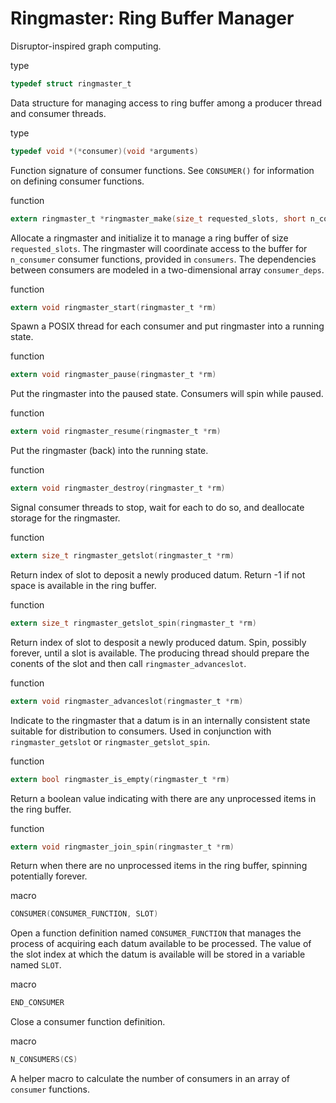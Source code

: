 # Ringmaster: Ring Buffer Manager

Disruptor-inspired graph computing.

type  
```c
typedef struct ringmaster_t
```

Data structure for managing access to ring buffer among a producer
thread and consumer threads.

type  
```c
typedef void *(*consumer)(void *arguments)
```

Function signature of consumer functions. See `CONSUMER()` for
information on defining consumer functions.

function  
```c
extern ringmaster_t *ringmaster_make(size_t requested_slots, short n_consumers, consumer *consumers, bool consumer_deps[n_consumers][n_consumers])
```

Allocate a ringmaster and initialize it to manage a ring buffer of
size `requested_slots`. The ringmaster will coordinate access to the
buffer for `n_consumer` consumer functions, provided in
`consumers`. The dependencies between consumers are modeled in a
two-dimensional array `consumer_deps`.

function  
```c
extern void ringmaster_start(ringmaster_t *rm)
```

Spawn a POSIX thread for each consumer and put ringmaster into a
running state.

function  
```c
extern void ringmaster_pause(ringmaster_t *rm)
```

Put the ringmaster into the paused state. Consumers will spin while
paused.

function  
```c
extern void ringmaster_resume(ringmaster_t *rm)
```

Put the ringmaster (back) into the running state.

function  
```c
extern void ringmaster_destroy(ringmaster_t *rm)
```

Signal consumer threads to stop, wait for each to do so, and
deallocate storage for the ringmaster.

function  
```c
extern size_t ringmaster_getslot(ringmaster_t *rm)
```

Return index of slot to deposit a newly produced datum. Return -1 if
not space is available in the ring buffer.

function  
```c
extern size_t ringmaster_getslot_spin(ringmaster_t *rm)
```

Return index of slot to desposit a newly produced datum. Spin,
possibly forever, until a slot is available. The producing thread
should prepare the conents of the slot and then call
`ringmaster_advanceslot`.

function  
```c
extern void ringmaster_advanceslot(ringmaster_t *rm)
```

Indicate to the ringmaster that a datum is in an internally consistent
state suitable for distribution to consumers. Used in conjunction with
`ringmaster_getslot` or `ringmaster_getslot_spin`.

function  
```c
extern bool ringmaster_is_empty(ringmaster_t *rm)
```

Return a boolean value indicating with there are any unprocessed items
in the ring buffer.

function  
```c
extern void ringmaster_join_spin(ringmaster_t *rm)
```

Return when there are no unprocessed items in the ring buffer, spinning potentially forever.

macro  
```c
CONSUMER(CONSUMER_FUNCTION, SLOT)
```

Open a function definition named `CONSUMER_FUNCTION` that manages the
process of acquiring each datum available to be processed. The value
of the slot index at which the datum is available will be stored in a
variable named `SLOT`.

macro  
```c
END_CONSUMER
```

Close a consumer function definition.

macro  
```c
N_CONSUMERS(CS)
```

A helper macro to calculate the number of consumers in an array of
`consumer` functions.

